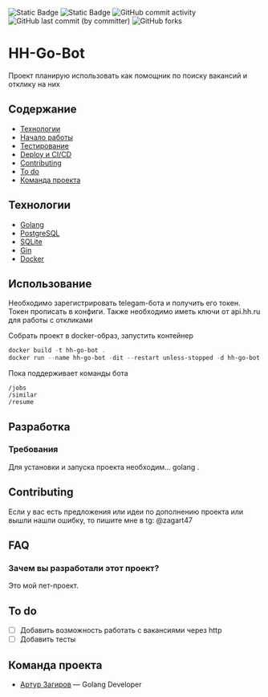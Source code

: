 ![Static Badge](https://img.shields.io/badge/%D1%81%D1%82%D0%B0%D1%82%D1%83%D1%81-%D0%B2_%D1%80%D0%B0%D0%B7%D1%80%D0%B0%D0%B1%D0%BE%D1%82%D0%BA%D0%B5-blue)
![Static Badge](https://img.shields.io/badge/GO-1.21+-blue)
![GitHub commit activity](https://img.shields.io/github/commit-activity/w/zagart47/hh-go-bot)
![GitHub last commit (by committer)](https://img.shields.io/github/last-commit/zagart47/hh-go-bot)
![GitHub forks](https://img.shields.io/github/forks/zagart47/hh-go-bot)

# HH-Go-Bot
Проект планирую использовать как помощник по поиску вакансий и отклику на них

## Содержание
- [Технологии](#технологии)
- [Начало работы](#начало-работы)
- [Тестирование](#тестирование)
- [Deploy и CI/CD](#deploy-и-ci/cd)
- [Contributing](#contributing)
- [To do](#to-do)
- [Команда проекта](#команда-проекта)

## Технологии
- [Golang](https://go.dev/)
- [PostgreSQL](https://www.postgresql.org/)
- [SQLite](https://www.sqlite.org/)
- [Gin](https://github.com/gin-gonic/gin)
- [Docker](https://www.docker.com/)

## Использование
Необходимо зарегистрировать telegam-бота и получить его токен.
Токен прописать в конфиги.
Также необходимо иметь ключи от api.hh.ru для работы с откликами

Собрать проект в docker-образ, запустить контейнер
```powershell
docker build -t hh-go-bot .
docker run --name hh-go-bot -dit --restart unless-stopped -d hh-go-bot
```

Пока поддерживает команды бота
```
/jobs
/similar
/resume
```


## Разработка

### Требования
Для установки и запуска проекта необходим... golang .

## Contributing
Если у вас есть предложения или идеи по дополнению проекта или вышли нашли ошибку, то пишите мне в tg: @zagart47

## FAQ
### Зачем вы разработали этот проект?
Это мой пет-проект.

## To do
- [ ] Добавить возможность работать с вакансиями через http
- [ ] Добавить тесты

## Команда проекта
- [Артур Загиров](t.me/zagart47) — Golang Developer

